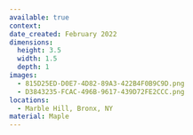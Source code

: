 ```yaml
---
available: true
context:
date_created: February 2022
dimensions:
  height: 3.5
  width: 1.5
  depth: 1
images:
  - 815D25ED-D0E7-4D82-89A3-422B4F0B9C9D.png
  - D3843235-FCAC-496B-9617-439D72FE2CCC.png
locations:
  - Marble Hill, Bronx, NY
material: Maple
---
```

